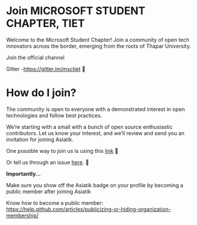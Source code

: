 # Join MICROSOFT STUDENT CHAPTER, TIET
Welcome to the Microsoft Student Chapter! Join a community of open tech innovators across the border, emerging from the roots of Thapar University.

Join the official channel 

Gitter -https://gitter.im/msctiet 💬

 
# How do I join?

The community is open to everyone with a demonstrated interest in open technologies and follow best practices.

We’re starting with a small with a bunch of open source enthusiastic contributors. Let us know your interest, and we’ll review and send you an invitation for joining Asiatik.

One possible way to join us is using this [link](https://orgmanager.miguelpiedrafita.com/join/36604391) 🎉

Or tell us through an issue [here](https://github.com/Asiatik/Join_Asiatik/issues/new). 📣

**Importantly...**

Make sure you show off the Asiatik badge on your profile by becoming a public member after joining Asiatik

Know how to become a public member: https://help.github.com/articles/publicizing-or-hiding-organization-membership/
